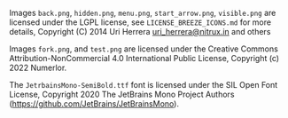 Images `back.png`, `hidden.png`, `menu.png`, `start_arrow.png`, `visible.png` are licensed under the LGPL license, see `LICENSE_BREEZE_ICONS.md` for more details, Copyright (C) 2014 Uri Herrera <uri_herrera@nitrux.in> and others

Images `fork.png`, and `test.png` are licensed under the Creative Commons Attribution-NonCommercial 4.0 International Public License, Copyright (c) 2022 Numerlor.

The `JetrbainsMono-SemiBold.ttf` font is licensed under the SIL Open Font License, Copyright 2020 The JetBrains Mono Project Authors (https://github.com/JetBrains/JetBrainsMono).